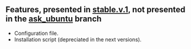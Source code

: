 ## Features, presented in [stable.v.1][2], not presented in the [ask_ubuntu][1] branch

* Configuration file.
* Installation script (depreciated in the next versions).

 [1]: https://github.com/pa4080/www-security-assistant/tree/ask_ubuntu
 [2]: https://github.com/pa4080/www-security-assistant/tree/stable.v.1

